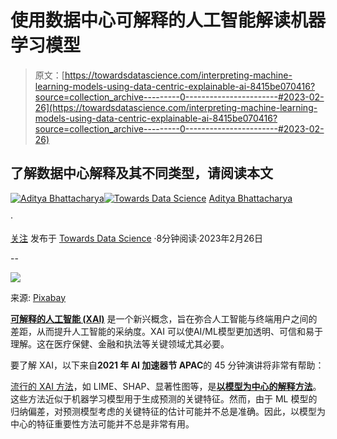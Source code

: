 # 使用数据中心可解释的人工智能解读机器学习模型

> 原文：[https://towardsdatascience.com/interpreting-machine-learning-models-using-data-centric-explainable-ai-8415be070416?source=collection_archive---------0-----------------------#2023-02-26](https://towardsdatascience.com/interpreting-machine-learning-models-using-data-centric-explainable-ai-8415be070416?source=collection_archive---------0-----------------------#2023-02-26)

## 了解数据中心解释及其不同类型，请阅读本文

[](https://adib0073.medium.com/?source=post_page-----8415be070416--------------------------------)[![Aditya Bhattacharya](../Images/d0f79ad4a85330c58327aea499b7eea0.png)](https://adib0073.medium.com/?source=post_page-----8415be070416--------------------------------)[](https://towardsdatascience.com/?source=post_page-----8415be070416--------------------------------)[![Towards Data Science](../Images/a6ff2676ffcc0c7aad8aaf1d79379785.png)](https://towardsdatascience.com/?source=post_page-----8415be070416--------------------------------) [Aditya Bhattacharya](https://adib0073.medium.com/?source=post_page-----8415be070416--------------------------------)

·

[关注](https://medium.com/m/signin?actionUrl=https%3A%2F%2Fmedium.com%2F_%2Fsubscribe%2Fuser%2F4bb294d0fe6b&operation=register&redirect=https%3A%2F%2Ftowardsdatascience.com%2Finterpreting-machine-learning-models-using-data-centric-explainable-ai-8415be070416&user=Aditya+Bhattacharya&userId=4bb294d0fe6b&source=post_page-4bb294d0fe6b----8415be070416---------------------post_header-----------) 发布于 [Towards Data Science](https://towardsdatascience.com/?source=post_page-----8415be070416--------------------------------) ·8分钟阅读·2023年2月26日[](https://medium.com/m/signin?actionUrl=https%3A%2F%2Fmedium.com%2F_%2Fvote%2Ftowards-data-science%2F8415be070416&operation=register&redirect=https%3A%2F%2Ftowardsdatascience.com%2Finterpreting-machine-learning-models-using-data-centric-explainable-ai-8415be070416&user=Aditya+Bhattacharya&userId=4bb294d0fe6b&source=-----8415be070416---------------------clap_footer-----------)

--

[](https://medium.com/m/signin?actionUrl=https%3A%2F%2Fmedium.com%2F_%2Fbookmark%2Fp%2F8415be070416&operation=register&redirect=https%3A%2F%2Ftowardsdatascience.com%2Finterpreting-machine-learning-models-using-data-centric-explainable-ai-8415be070416&source=-----8415be070416---------------------bookmark_footer-----------)![](../Images/64e9edc18d4081642554bc54fda2e7a9.png)

来源: [Pixabay](https://pixabay.com/illustrations/charts-tables-graph-statistics-6246450/)

[**可解释的人工智能 (XAI)**](https://amzn.to/3cY4c2h) 是一个新兴概念，旨在弥合人工智能与终端用户之间的差距，从而提升人工智能的采纳度。XAI 可以使AI/ML模型更加透明、可信和易于理解。这在医疗保健、金融和执法等关键领域尤其必要。

要了解 XAI，以下来自**2021 年 AI 加速器节 APAC**的 45 分钟演讲将非常有帮助：

[流行的 XAI 方法](https://amzn.to/3J2QNnz)，如 LIME、SHAP、显著性图等，是[**以模型为中心的解释方法**](https://amzn.to/3J2QNnz)。这些方法近似于机器学习模型用于生成预测的关键特征。然而，由于 ML 模型的归纳偏差，对预测模型考虑的关键特征的估计可能并不总是准确。因此，以模型为中心的特征重要性方法可能并不总是非常有用。
